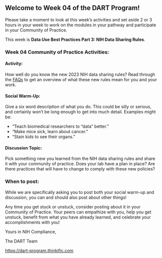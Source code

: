 ## **Welcome to Week 04 of the DART Program!**

Please take a moment to look at this week’s activities and set aside 2 or 3 hours in your week to work on the modules in your pathway and participate in your Community of Practice. 

This week is **Data Use Best Practices Part 3: NIH Data Sharing Rules**.

### **Week 04 Community of Practice Activities:**

#### **Activity:** 
How well do you know the new 2023 NIH data sharing rules? Read through the [FAQs](https://sharing.nih.gov/faqs#/data-management-and-sharing-policy.htm) to get an overview of what these new rules mean for you and your work. 

#### **Social Warm-Up:** 
Give a six word description of what you do. This could be silly or serious, and certainly won’t be long enough to get into much detail. Examples might be: 
<ul>
    <li> “Teach biomedical researchers to “data” better.” </li>
    <li> “Make mice sick, learn about cancer.” </li>
    <li> “Stain kids to see their organs.” </li>
</ul>

#### **Discussion Topic:** 
Pick something new you learned from the NIH data sharing rules and share it with your community of practice. Does your lab have a plan in place? Are there practices that will have to change to comply with these new policies?


### **When to post:**

While we are specifically asking you to post both your social warm-up and discussion, you can and should also post about other things!

Any time you get stuck or unstuck, consider posting about it in your Community of Practice. Your peers can empathize with you, help you get unstuck, benefit from what you have already learned, and celebrate your accomplishments with you!

 Yours in NIH Compliance, 

The DART Team

https://dart-program.thinkific.com
